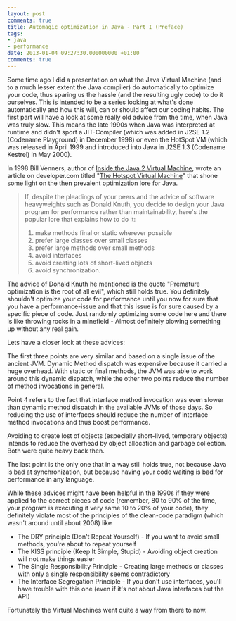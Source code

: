 ```yaml
---
layout: post
comments: true
title: Automagic optimization in Java - Part I (Preface)
tags:
- java
- performance
date: 2013-01-04 09:27:30.000000000 +01:00
comments: true
---
```

Some time ago I did a presentation on what the Java Virtual Machine (and to a much lesser extent the Java compiler) do automatically to optimize your code, thus sparing us the hassle (and the resulting ugly code) to do it ourselves. This is intended to be a series looking at what's done automatically and how this will, can or should affect our coding habits. The first part will have a look at some really old advice from the time, when Java was truly slow. This means the late 1990s when Java was interpreted at runtime and didn't sport a JIT-Compiler (which was added in J2SE 1.2 (Codename Playground) in December 1998) or even the HotSpot VM (which was released in April 1999 and introduced into Java in J2SE 1.3 (Codename Kestrel) in May 2000).


In 1998 Bill Venners, author of [Inside the Java 2 Virtual Machine](http://www.amazon.com/Inside-Java-2-Virtual-Machine/dp/0071350934), wrote an article on developer.com titled "[The Hotspot Virtual Machine](http://www.artima.com/designtechniques/hotspot.html)" that shone some light on the then prevalent optimization lore for Java. 
> If, despite the pleadings of your peers and the advice of software heavyweights such as Donald Knuth, you decide to design your Java program for performance rather than maintainability, here's the popular lore that explains how to do it: 
> 
> 
> 1. make methods final or static wherever possible 
> 2. prefer large classes over small classes 
> 3. prefer large methods over small methods 
> 4. avoid interfaces 
> 5. avoid creating lots of short-lived objects 
> 6. avoid synchronization. 

The advice of Donald Knuth he mentioned is the quote "Premature optimization is the root of all evil", which still holds true. You definitely shouldn't optimize your code for performance until you now for sure that you have a performance-issue and that this issue is for sure caused by a specific piece of code. Just randomly optimizing some code here and there is like throwing rocks in a minefield - Almost definitely blowing something up without any real gain.

Lets have a closer look at these advices:

The first three points are very similar and based on a single issue of the ancient JVM. Dynamic Method dispatch was expensive because it carried a huge overhead. With static or final methods, the JVM was able to work around this dynamic dispatch, while the other two points reduce the number of method invocations in general. 

Point 4 refers to the fact that interface method invocation was even slower than dynamic method dispatch in the available JVMs of those days. So reducing the use of interfaces should reduce the number of interface method invocations and thus boost performance.

Avoiding to create lost of objects (especially short-lived, temporary objects) intends to reduce the overhead by object allocation and garbage collection. Both were quite heavy back then.

The last point is the only one that in a way still holds true, not because Java is bad at synchronization, but because having your code waiting is bad for performance in any language.

While these advices might have been helpful in the 1990s if they were applied to the correct pieces of code (remember, 80 to 90% of the time, your program is executing it very same 10 to 20% of your code), they definitely violate most of the principles of the clean-code paradigm (which wasn't around until about 2008) like 
+ The DRY principle (Don't Repeat Yourself) - If you want to avoid small methods, you're about to repeat yourself 
+ The KISS principle (Keep It Simple, Stupid) - Avoiding object creation will not make things easier 
+ The Single Responsibility Principle - Creating large methods or classes with only a single responsibility seems contradictory 
+ The Interface Segregation Principle - If you don't use interfaces, you'll have trouble with this one (even if it's not about Java interfaces but the API) 

Fortunately the Virtual Machines went quite a way from there to now.